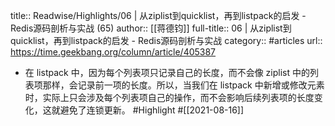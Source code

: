 title:: Readwise/Highlights/06 | 从ziplist到quicklist，再到listpack的启发 - Redis源码剖析与实战 (65)
author:: [[蒋德钧]]
full-title:: 06 | 从ziplist到quicklist，再到listpack的启发 - Redis源码剖析与实战
category:: #articles
url:: https://time.geekbang.org/column/article/405387

- 在 listpack 中，因为每个列表项只记录自己的长度，而不会像 ziplist 中的列表项那样，会记录前一项的长度。所以，当我们在 listpack 中新增或修改元素时，实际上只会涉及每个列表项自己的操作，而不会影响后续列表项的长度变化，这就避免了连锁更新。 #Highlight #[[2021-08-16]]